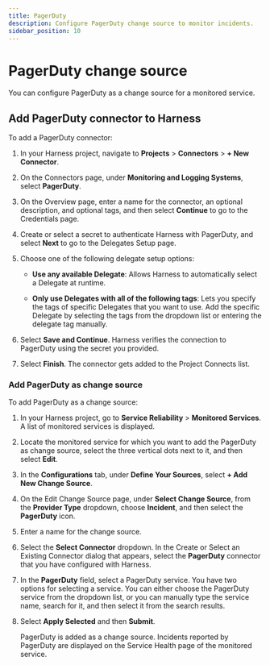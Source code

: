 ```yaml
---
title: PagerDuty
description: Configure PagerDuty change source to monitor incidents.
sidebar_position: 10
---
```


# PagerDuty change source

You can configure PagerDuty as a change source for a monitored service. 


## Add PagerDuty connector to Harness

To add a PagerDuty connector:

1. In your Harness project, navigate to **Projects** > **Connectors** > **+ New Connector**.

2. On the Connectors page, under **Monitoring and Logging Systems**, select **PagerDuty**.

3. On the Overview page, enter a name for the connector, an optional description, and optional tags, and then select **Continue** to go to the Credentials page.

4. Create or select a secret to authenticate Harness with PagerDuty, and select **Next** to go to the Delegates Setup page.

5. Choose one of the following delegate setup options:

   - **Use any available Delegate**: Allows Harness to automatically select a Delegate at runtime.

    - **Only use Delegates with all of the following tags**: Lets you specify the tags of specific Delegates that you want to use. Add the specific Delegate by selecting the tags from the dropdown list or entering the delegate tag manually.

7. Select **Save and Continue**. Harness verifies the connection to PagerDuty using the secret you provided.

8. Select **Finish**. The connector gets added to the Project Connects list. 


### Add PagerDuty as change source

To add PagerDuty as a change source:

1. In your Harness project, go to **Service Reliability** > **Monitored Services**.  
   A list of monitored services is displayed.
   
2. Locate the monitored service for which you want to add the PagerDuty as change source, select the three vertical dots next to it, and then select **Edit**.

3. In the **Configurations** tab, under **Define Your Sources**, select **+ Add New Change Source**.
   
4. On the Edit Change Source page, under **Select Change Source**, from the **Provider Type** dropdown, choose **Incident**, and then select the **PagerDuty** icon.

5. Enter a name for the change source.

6. Select the **Select Connector** dropdown. In the Create or Select an Existing Connector dialog that appears, select the **PagerDuty** connector that you have configured with Harness.

7. In the **PagerDuty** field, select a PagerDuty service. You have two options for selecting a service. You can either choose the PagerDuty service from the dropdown list, or you can manually type the service name, search for it, and then select it from the search results.

8. Select **Apply Selected** and then **Submit**.  
   
    PagerDuty is added as a change source. Incidents reported by PagerDuty are displayed on the Service Health page of the monitored service.
   
